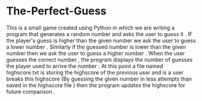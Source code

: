 # The-Perfect-Guess
This is a small game created using Python in which we are writing a program that generates a random number and asks the user to guess it .
IF the player's guess is higher than the given number we ask the user to guess a lower number .
Similarly if the guessed number is lower than the given number then we ask the user to guess a higher number .
When the user guesses the correct number , the program displays the number of guesses the player used to arrive the number .
At this point a file named highscore.txt is storing the highscore of the previous user and is a user breaks this highscore (By guessing the given number in less attempts than saved in the highscore file ) then the program updates the highscore for future comparison .
